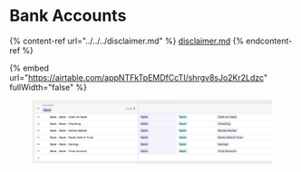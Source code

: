# Bank Accounts

{% content-ref url="../../../disclaimer.md" %}
[disclaimer.md](../../../disclaimer.md)
{% endcontent-ref %}

{% embed url="https://airtable.com/appNTFkTpEMDfCcTI/shrgv8sJo2Kr2Ldzc" fullWidth="false" %}



<figure><img src="../../../.gitbook/assets/Bank Accounts" alt=""><figcaption></figcaption></figure>
